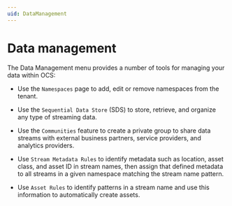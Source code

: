 ```yaml
---
uid: DataManagement
---
```


# Data management

The Data Management menu provides a number of tools for managing your data within OCS:

* Use the `Namespaces` page to add, edit or remove namespaces from the tenant.

* Use the `Sequential Data Store` (SDS) to store, retrieve, and organize any type of streaming data.

* Use the `Communities` feature to create a private group to share data streams with external business partners, service providers, and analytics providers.

* Use `Stream Metadata Rules` to identify metadata such as location, asset class, and asset ID in stream names, then assign that defined metadata to all streams in a given namespace matching the stream name pattern.

* Use `Asset Rules` to identify patterns in a stream name and use this information to automatically create assets.
